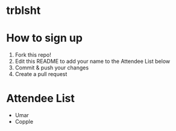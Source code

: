 # trblsht

How to sign up
===========

1. Fork this repo!
2. Edit this README to add your name to the Attendee List below
3. Commit & push your changes 
3. Create a pull request 



Attendee List
===============

- Umar 
- Copple
